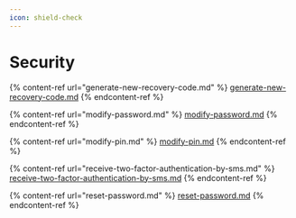 ```yaml
---
icon: shield-check
---
```


# Security

{% content-ref url="generate-new-recovery-code.md" %}
[generate-new-recovery-code.md](generate-new-recovery-code.md)
{% endcontent-ref %}

{% content-ref url="modify-password.md" %}
[modify-password.md](modify-password.md)
{% endcontent-ref %}

{% content-ref url="modify-pin.md" %}
[modify-pin.md](modify-pin.md)
{% endcontent-ref %}

{% content-ref url="receive-two-factor-authentication-by-sms.md" %}
[receive-two-factor-authentication-by-sms.md](receive-two-factor-authentication-by-sms.md)
{% endcontent-ref %}

{% content-ref url="reset-password.md" %}
[reset-password.md](reset-password.md)
{% endcontent-ref %}
